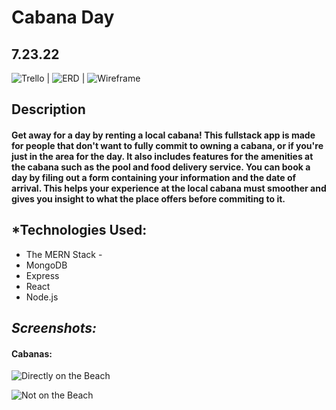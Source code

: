 # Cabana Day

## 7.23.22

![Trello](https://trello.com/b/XRqO4AEj/cabana-day) | ![ERD](https://app.diagrams.net/#) | ![Wireframe](https://app.diagrams.net/#)

## **Description**

#### Get away for a day by renting a local cabana! This fullstack app is made for people that don't want to fully commit to owning a cabana, or if you're just in the area for the day. It also includes features for the amenities at the cabana such as the pool and food delivery service. You can book a day by filing out a form containing your information and the date of arrival. This helps your experience at the local cabana must smoother and gives you insight to what the place offers before commiting to it. 

## *Technologies Used:
* The MERN Stack -
* MongoDB
* Express
* React 
* Node.js

## *Screenshots:*

#### Cabanas:
![Directly on the Beach](https://www.thespruce.com/what-is-a-cabana-5192358)

![Not on the Beach](https://images.squarespace-cdn.com/content/v1/59e8fbecaeb625f05be15b9f/1514924774750-3AR6AS0BBQS8BV13Y16P/image-asset.png?format=1000w)
